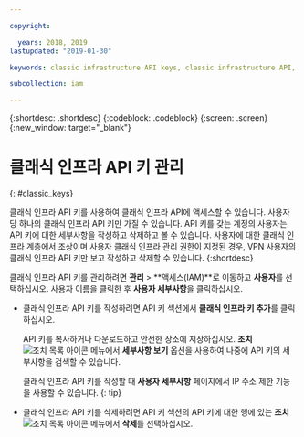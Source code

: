 ```yaml
---

copyright:

  years: 2018, 2019
lastupdated: "2019-01-30"

keywords: classic infrastructure API keys, classic infrastructure API, SoftLayer API key

subcollection: iam

---
```


{:shortdesc: .shortdesc}
{:codeblock: .codeblock}
{:screen: .screen}
{:new_window: target="_blank"}

# 클래식 인프라 API 키 관리
{: #classic_keys}

클래식 인프라 API 키를 사용하여 클래식 인프라 API에 액세스할 수 있습니다. 사용자당 하나의 클래식 인프라 API 키만 가질 수 있습니다. API 키를 갖는 계정의 사용자는 API 키에 대한 세부사항을 작성하고 삭제하고 볼 수 있습니다. 사용자에 대한 클래식 인프라 계층에서 조상이며 사용자 클래식 인프라 관리 권한이 지정된 경우, VPN 사용자의 클래식 인프라 API 키만 보고 작성하고 삭제할 수 있습니다.
{:shortdesc}

클래식 인프라 API 키를 관리하려면 **관리** > **액세스(IAM)**로 이동하고 **사용자**를 선택하십시오. 사용자 이름을 클릭한 후 **사용자 세부사항**을 클릭하십시오.

  * 클래식 인프라 API 키를 작성하려면 API 키 섹션에서 **클래식 인프라 키 추가**를 클릭하십시오.

     API 키를 복사하거나 다운로드하고 안전한 장소에 저장하십시오. **조치** ![조치 목록 아이콘](../icons/action-menu-icon.svg) 메뉴에서 **세부사항 보기** 옵션을 사용하여 나중에 API 키의 세부사항을 검색할 수 있습니다.

     클래식 인프라 API 키를 작성할 때 **사용자 세부사항** 페이지에서 IP 주소 제한 기능을 사용할 수 있습니다.
     {: tip}

  * 클래식 인프라 API 키를 삭제하려면 API 키 섹션의 API 키에 대한 행에 있는 **조치** ![조치 목록 아이콘](../icons/action-menu-icon.svg) 메뉴에서 **삭제**를 선택하십시오.
